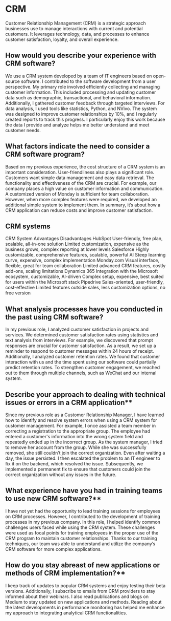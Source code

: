 # CRM
Customer Relationship Management (CRM) is a strategic approach businesses use to manage interactions with current and potential customers. It leverages technology, data, and processes to enhance customer satisfaction, loyalty, and overall experience.

## How would you describe your experience with CRM software?
We use a CRM system developed by a team of IT engineers based on open-source software. I contributed to the software development from a user perspective. My primary role involved efficiently collecting and managing customer information. This included processing and updating customer data such as demographic, transactional, and behavioral information. Additionally, I gathered customer feedback through targeted interviews. For data analysis, I used tools like statistics, Python, and NVivo. The system was designed to improve customer relationships by 10%, and I regularly created reports to track this progress. I particularly enjoy this work because the data I provide and analyze helps me better understand and meet customer needs.

## What factors indicate the need to consider a CRM software program?
Based on my previous experience, the cost structure of a CRM system is an important consideration. User-friendliness also plays a significant role. Customers want simple data management and easy data retrieval. The functionality and effectiveness of the CRM are crucial. For example, our company places a high value on customer information and communication. A customized version of Monday is sufficient for team collaboration. However, when more complex features were required, we developed an additional simple system to implement them. In summary, it’s about how a CRM application can reduce costs and improve customer satisfaction.

## CRM systems
CRM System	Advantages	Disadvantages
HubSpot	User-friendly, free plan, scalable, all-in-one solution	Limited customization, expensive as the business grows, complex reporting at lower levels
Salesforce	Highly customizable, comprehensive features, scalable, powerful AI	Steep learning curve, expensive, complex implementation
Monday.com	Visual interface, flexible, great for team collaboration	Limited advanced CRM features, costly add-ons, scaling limitations
Dynamics 365	Integration with the Microsoft ecosystem, customizable, AI-driven	Complex setup, expensive, best suited for users within the Microsoft stack
Pipedrive	Sales-oriented, user-friendly, cost-effective	Limited features outside sales, less customization options, no free version

## What analysis processes have you conducted in the past using CRM software?
In my previous role, I analyzed customer satisfaction in projects and services. We determined customer satisfaction rates using statistics and text analysis from interviews. For example, we discovered that prompt responses are crucial for customer satisfaction. As a result, we set up a reminder to respond to customer messages within 24 hours of receipt. Additionally, I analyzed customer retention rates. We found that customer interaction with us and the time spent using our software could partially predict retention rates. To strengthen customer engagement, we reached out to them through multiple channels, such as WeChat and our internal system.

## Describe your approach to dealing with technical issues or errors in a CRM application**  
Since my previous role as a Customer Relationship Manager, I have learned how to identify and resolve system errors when using a CRM system for customer management. For example, I once assisted a team member in correcting a registration to the appropriate group. The employee had entered a customer's information into the wrong system field and repeatedly ended up in the incorrect group. As the system manager, I tried to remove her account from the group. While she was successfully removed, she still couldn’t join the correct organization. Even after waiting a day, the issue persisted. I then escalated the problem to an IT engineer to fix it on the backend, which resolved the issue. Subsequently, we implemented a permanent fix to ensure that customers could join the correct organization without any issues in the future.

## What experience have you had in training teams to use new CRM software?**  
I have not yet had the opportunity to lead training sessions for employees on CRM processes. However, I contributed to the development of training processes in my previous company. In this role, I helped identify common challenges users faced while using the CRM system. These challenges were used as focal points for training employees in the proper use of the CRM program to maintain customer relationships. Thanks to our training techniques, our team was able to understand and utilize the company’s CRM software for more complex applications.

## How do you stay abreast of new applications or methods of CRM implementation?**  
I keep track of updates to popular CRM systems and enjoy testing their beta versions. Additionally, I subscribe to emails from CRM providers to stay informed about their webinars. I also read publications and blogs on Medium to stay updated on new applications and methods. Reading about the latest developments in performance monitoring has helped me enhance my approach to integrating analytical CRM functionalities.



